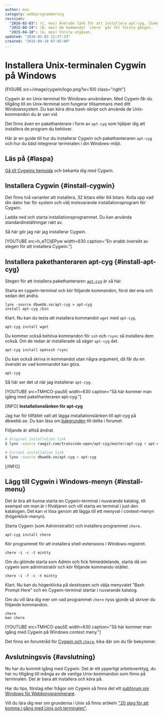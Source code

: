```yaml
---
author: mos
category: webbprogrammering
revision:
  "2016-02-03": (C, mos) Ändrade länk för att installera apt-cyg, [bakgrund](t/5042).
  "2015-08-24": (B, mos) Om kommandot `chere` går fel första gången.
  "2015-04-10": (A, mos) Första utgåvan.
updated: "2016-02-03 11:37:33"
created: "2015-04-10 07:05:00"
...
```

Installera Unix-terminalen Cygwin på Windows
==================================

[FIGURE src=/image/cygwin/logo.png?w=100 class="right"]

Cygwin är en Unix-terminal för Windows-användaren. Med Cygwin får du tillgång till en Unix-terminal som fungerar tillsammans med ditt Windowssystem. Du kan köra dina bash-skript och använda de Unix-kommandon du är van vid.

Det finns även en pakethanterare i form av `apt-cyg` som hjälper dig att installera de program du behöver.

Här är en guide till hur du installerar Cygwin och pakethanteraren `apt-cyg` och hur du bäst integrerar terminalen i din Windows-miljö.

<!--more-->



Läs på {#laspa}
--------------------------------------

[Gå till Cygwins hemsida](https://www.cygwin.com/) och bekanta dig med Cygwin.



Installera Cygwin {#install-cygwin}
--------------------------------------

Det finns två varianter att installera, 32 bitars eller 64 bitars. Kolla upp vad din dator har för system och välj motsvarande installationsprogram för Cygwin.

Ladda ned och starta installationsprogrammet. Du kan använda standardinställningar rakt av.

Så här gör jag när jag installerar Cygwin.

[YOUTUBE src=h_eTCIjEPyw width=630 caption="En snabb översikt av stegen för att installera Cygwin."]



Installera pakethanteraren apt-cyg {#install-apt-cyg}
--------------------------------------

Stegen för att installera pakethanteraren [`apt-cyg`](https://github.com/transcode-open/apt-cyg) är så här.

Starta en cygwin-terminal och kör följande kommandon, först det ena och sedan det andra.

```text
lynx -source dbwebb.se/apt-cyg > apt-cyg
install apt-cyg /bin
```

Klart. Nu kan du testa att installera kommandot `wget` med `apt-cyg`.

```text
apt-cyg install wget
```

Du kommer också behöva kommandon för `ssh` och `rsync` så installera dem också. Om de redan är installerade så säger `apt-cyg` det.

```text
apt-cyg install openssh rsync
```

Du kan också skriva in kommandot utan några argument, då får du en översikt av vad kommandot kan göra.

```text
apt-cyg
```

Så här ser det ut när jag installerar `apt-cyg`.

[YOUTUBE src=TMHCO-pau5E width=630 caption="Så här kommer man igång med pakethanteraren apt-cyg."]

[INFO]
**Installationslänken för apt-cyg**

Jag har för tillfället valt att lägga installationslänken till apt-cyg på dbwebb.se. Du kan läsa om [bakgrunden](t/5042) till detta i forumet.

Följande är alltså ändrat.

```bash
# Original installation link
$ lynx -source rawgit.com/transcode-open/apt-cyg/master/apt-cyg > apt-cyg

# Current installation link
$ lynx -source dbwebb.se/apt-cyg > apt-cyg
```
[/INFO]



Lägg till Cygwin i Windows-menyn {#install-menu}
--------------------------------------

Det är bra att kunna starta en Cygwin-terminal i nuvarande katalog, till exempel om man är i filväljaren och vill starta en terminal i just den katalogen. Det kan vi lösa genom att lägga till ett menyval i context-menyn (högerklick-menyn).

Starta Cygwin (som Administratör) och installera programmet `chere`.

```text
apt-cyg install chere
```

Kör programmet för att installera shell-extensions i Windows-registret.

```text
chere -i -c -t mintty
```

Om du glömde starta som Admin och fick felmeddelande, starta då om cygwin som administratör och kör följande kommando istället.

```text
chere -i -f -c -t mintty
```

Klart. Nu kan du högerklicka på desktopen och välja menyvalet "Bash Prompt Here" och en Cygwin-terminal startar i nuvarande katalog.

Om du vill lära dig mer om vad programmet `chere` nyss gjorde så skriver du följande kommandon.

```text
chere
man chere
```

[YOUTUBE src=TMHCO-pau5E width=630 caption="Så här kommer man igång med Cygwin på Windows context meny."]

Det finns en forumtråd för [Cygwin och `chere`](t/4030), kika där om du får bekymmer.



Avslutningsvis {#avslutning}
--------------------------------------

Nu har du kommit igång med Cygwin. Det är ett ypperligt arbetsverktyg, du har nu tillgång till många av de vanliga Unix-kommandon som finns på terminalen. Det är bara att installera och köra på.

Har du tips, förslag eller frågor om Cygwin så finns det ett [subforum om Windows för Webbprogrammerare](forum/viewforum.php?f=55).

Vill du lära dig mer om grunderna i Unix så finns artikeln ["20 steg för att komma i gång med Unix och terminalen"](kunskap/20-steg-for-att-komma-i-gang-med-unix-och-terminalen).
